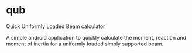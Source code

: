 qub
===

Quick Uniformly Loaded Beam calculator

A simple android application to quickly calculate the moment, reaction and 
moment of inertia for a uniformly loaded simply supported beam.

